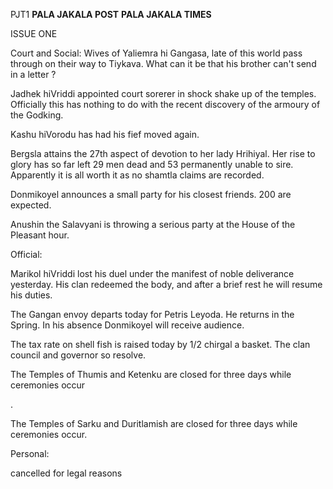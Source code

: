 PJT1
**PALA JAKALA POST**
**PALA JAKALA TIMES**

ISSUE ONE

Court and Social: Wives of Yaliemra hi Gangasa, late of this world pass through on their way to Tiykava. What can it be that his brother can't send in a letter ?

Jadhek hiVriddi appointed court sorerer in shock shake up of the temples. Officially this has nothing to do with the recent discovery of the armoury of the Godking.

Kashu hiVorodu has had his fief moved again.

Bergsla attains the 27th aspect of devotion to her lady Hrihiyal. Her rise to glory has so far left 29 men dead and 53 permanently unable to sire. Apparently it is all worth it as no shamtla claims are recorded.

Donmikoyel announces a small party for his closest friends. 200 are expected.

Anushin the Salavyani is throwing a serious party at the House of the Pleasant hour.

Official:

Marikol hiVriddi lost his duel under the manifest of noble deliverance yesterday. His clan redeemed the body, and after a brief rest he will resume his duties.

The Gangan envoy departs today for Petris Leyoda. He returns in the Spring. In his absence Donmikoyel will receive audience.

The tax rate on shell fish is raised today by 1/2 chirgal a basket. The clan council and governor so resolve.

The Temples of Thumis and Ketenku are closed for three days while ceremonies occur

.

The Temples of Sarku and Duritlamish are closed for three days while ceremonies occur.

Personal:

cancelled for legal reasons